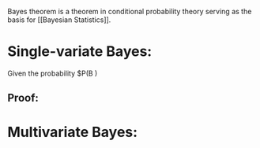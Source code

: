 Bayes theorem is a theorem in conditional probability theory serving as the basis for [[Bayesian Statistics]].
# Single-variate Bayes:
Given the probability $P(B )

## Proof:

# Multivariate Bayes:
